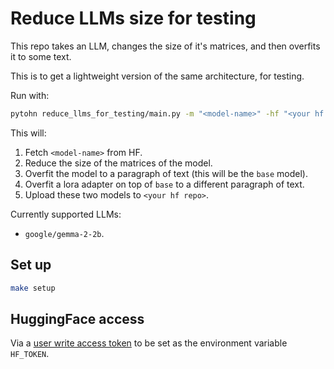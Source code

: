 # Reduce LLMs size for testing

This repo takes an LLM, changes the size of it's matrices, and then overfits it to some text.

This is to get a lightweight version of the same architecture, for testing.


Run with:
```bash
pytohn reduce_llms_for_testing/main.py -m "<model-name>" -hf "<your hf repo>"
```

This will:
1. Fetch `<model-name>` from HF.
2. Reduce the size of the matrices of the model.
3. Overfit the model to a paragraph of text (this will be the `base` model).
4. Overfit a lora adapter on top of `base` to a different paragraph of text.
5. Upload these two models to `<your hf repo>`.


Currently supported LLMs:
- `google/gemma-2-2b`.

## Set up

```bash
make setup
```

## HuggingFace access

Via a [user write access token](https://huggingface.co/docs/hub/en/security-tokens) to be set as the environment variable `HF_TOKEN`.
